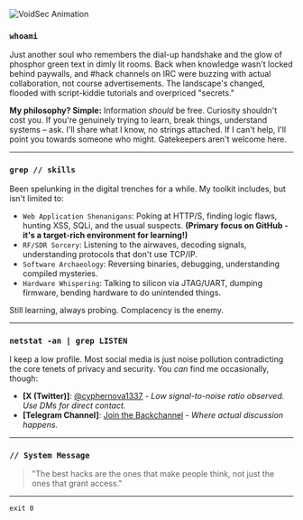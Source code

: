 
![VoidSec Animation](https://media2.giphy.com/media/v1.Y2lkPTc5MGI3NjExc205NmozZzB6MnQ2bnF3bjNlYng5YWlsZGJqM2IxdXY4aW55NDY2cyZlcD12MV9pbnRlcm5hbF9naWZfYnlfaWQmY3Q9Zw/tFwV8gEmEV8ULosMmI/giphy.gif)


### `whoami`

Just another soul who remembers the dial-up handshake and the glow of phosphor green text in dimly lit rooms. Back when knowledge wasn't locked behind paywalls, and #hack channels on IRC were buzzing with actual collaboration, not course advertisements. The landscape's changed, flooded with script-kiddie tutorials and overpriced "secrets."

**My philosophy? Simple:** Information *should* be free. Curiosity shouldn't cost you. If you're genuinely trying to learn, break things, understand systems – ask. I'll share what I know, no strings attached. If I can't help, I'll point you towards someone who might. Gatekeepers aren't welcome here.

---

### `grep // skills`

Been spelunking in the digital trenches for a while. My toolkit includes, but isn't limited to:

* `Web Application Shenanigans`: Poking at HTTP/S, finding logic flaws, hunting XSS, SQLi, and the usual suspects. **(Primary focus on GitHub - it's a target-rich environment for learning!)**
* `RF/SDR Sorcery`: Listening to the airwaves, decoding signals, understanding protocols that don't use TCP/IP.
* `Software Archaeology`: Reversing binaries, debugging, understanding compiled mysteries.
* `Hardware Whispering`: Talking to silicon via JTAG/UART, dumping firmware, bending hardware to do unintended things.

Still learning, always probing. Complacency is the enemy.

---

### `netstat -an | grep LISTEN`

I keep a low profile. Most social media is just noise pollution contradicting the core tenets of privacy and security. You *can* find me occasionally, though:

* **[X (Twitter)]**: [@cyphernova1337](https://twitter.com/cyphernova1337) - *Low signal-to-noise ratio observed. Use DMs for direct contact.*
* **[Telegram Channel]**: [Join the Backchannel](https://t.me/+GAxaDS2xNOc0MTQx) - *Where actual discussion happens.*

---

### `// System Message`

> "The best hacks are the ones that make people think, not just the ones that grant access."

---

`exit 0`
